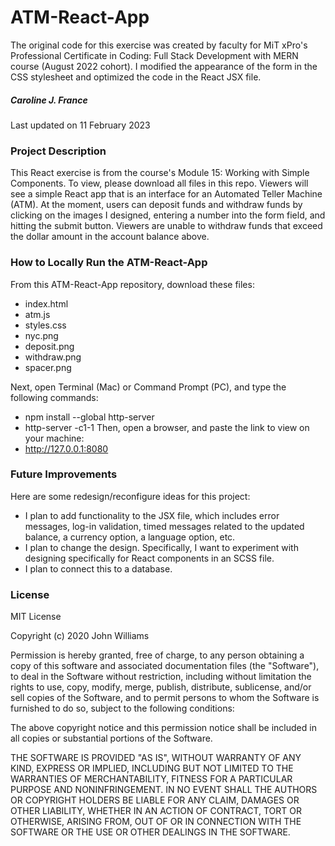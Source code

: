 # ATM-React-App
The original code for this exercise was created by faculty for MiT xPro's Professional Certificate in Coding: Full Stack Development with MERN course (August 2022 cohort). I modified the appearance of the form in the CSS stylesheet and optimized the code in the React JSX file.

##### Caroline J. France
Last updated on 11 February 2023

### Project Description
This React exercise is from the course's Module 15: Working with Simple Components. To view, please download all files in this repo. Viewers will see a simple React app that is an interface for an Automated Teller Machine (ATM). At the moment, users can deposit funds and withdraw funds by clicking on the images I designed, entering a number into the form field, and hitting the submit button. Viewers are unable to withdraw funds that exceed the dollar amount in the account balance above.

### How to Locally Run the ATM-React-App
From this ATM-React-App repository, download these files:
* index.html
* atm.js
* styles.css
* nyc.png
* deposit.png
* withdraw.png
* spacer.png

Next, open Terminal (Mac) or Command Prompt (PC), and type the following commands:
* npm install --global http-server
* http-server -c1-1
Then, open a browser, and paste the link to view on your machine:
* http://127.0.0.1:8080

### Future Improvements
Here are some redesign/reconfigure ideas for this project:
* I plan to add functionality to the JSX file, which includes error messages, log-in validation, timed messages related to the updated balance, a currency option, a language option, etc.
* I plan to change the design. Specifically, I want to experiment with designing specifically for React components in an SCSS file.
* I plan to connect this to a database.

### License
MIT License

Copyright (c) 2020 John Williams

Permission is hereby granted, free of charge, to any person obtaining a copy
of this software and associated documentation files (the "Software"), to deal
in the Software without restriction, including without limitation the rights
to use, copy, modify, merge, publish, distribute, sublicense, and/or sell
copies of the Software, and to permit persons to whom the Software is
furnished to do so, subject to the following conditions:

The above copyright notice and this permission notice shall be included in all
copies or substantial portions of the Software.

THE SOFTWARE IS PROVIDED "AS IS", WITHOUT WARRANTY OF ANY KIND, EXPRESS OR
IMPLIED, INCLUDING BUT NOT LIMITED TO THE WARRANTIES OF MERCHANTABILITY,
FITNESS FOR A PARTICULAR PURPOSE AND NONINFRINGEMENT. IN NO EVENT SHALL THE
AUTHORS OR COPYRIGHT HOLDERS BE LIABLE FOR ANY CLAIM, DAMAGES OR OTHER
LIABILITY, WHETHER IN AN ACTION OF CONTRACT, TORT OR OTHERWISE, ARISING FROM,
OUT OF OR IN CONNECTION WITH THE SOFTWARE OR THE USE OR OTHER DEALINGS IN THE
SOFTWARE.
